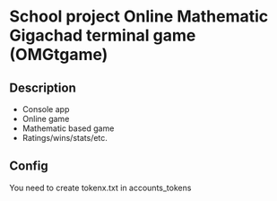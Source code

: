 # School project Online Mathematic Gigachad terminal game (OMGtgame) 
## Description
- Console app
- Online game
- Mathematic based game
- Ratings/wins/stats/etc.

## Config
You need to create tokenx.txt in accounts_tokens
